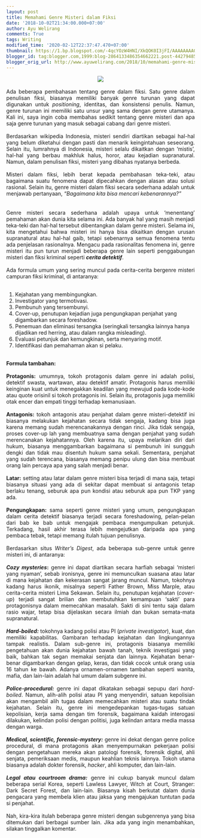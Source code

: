 ```yaml
---
layout: post
title: Memahami Genre Misteri dalam Fiksi
date: '2018-10-02T21:34:00.000+07:00'
author: Ayu Welirang
comments: True
tags: Writing
modified_time: '2020-02-12T22:37:47.470+07:00'
thumbnail: https://1.bp.blogspot.com/-4qcYOzW4HNI/XkQOK0I3jFI/AAAAAAAAGME/s3-Pjco23cQiwEHk_0J04HpeeOfSyaQSgCLcBGAsYHQ/s72-c/beda-genre-thriller-dan-detektif.jpg
blogger_id: tag:blogger.com,1999:blog-2864133486354662221.post-4427948531603618346
blogger_orig_url: http://www.ayuwelirang.com/2018/10/memahami-genre-misteri-dalam-fiksi.html
---
```


<div class="separator" style="clear: both; text-align: center;"><a href="https://1.bp.blogspot.com/-4qcYOzW4HNI/XkQOK0I3jFI/AAAAAAAAGME/s3-Pjco23cQiwEHk_0J04HpeeOfSyaQSgCLcBGAsYHQ/s1600/beda-genre-thriller-dan-detektif.jpg" imageanchor="1" style="margin-left: 1em; margin-right: 1em;"><img border="0" data-original-height="315" data-original-width="560" src="https://1.bp.blogspot.com/-4qcYOzW4HNI/XkQOK0I3jFI/AAAAAAAAGME/s3-Pjco23cQiwEHk_0J04HpeeOfSyaQSgCLcBGAsYHQ/s1600/beda-genre-thriller-dan-detektif.jpg" /></a></div><div style="text-align: justify;"><br /></div><div style="text-align: justify;">Ada beberapa pembahasan tentang genre dalam fiksi. Satu genre dalam penulisan fiksi, biasanya memiliki banyak genre turunan yang dapat digunakan untuk <i>positioning</i>, identitas, dan konsistensi penulis. Namun, genre turunan ini memiliki satu unsur yang sama dengan genre utamanya. Kali ini, saya ingin coba membahas sedikit tentang genre misteri dan apa saja genre turunan yang masuk sebagai cabang dari genre misteri.</div><div style="text-align: justify;"><br /></div><div style="text-align: justify;">Berdasarkan wikipedia Indonesia, misteri sendiri diartikan sebagai hal-hal yang belum diketahui dengan pasti dan menarik keingintahuan seseorang. Selain itu, lumrahnya di Indonesia, misteri selalu dikaitkan dengan ‘mistis’, hal-hal yang berbau makhluk halus, horor, atau kejadian supranatural. Namun, dalam penulisan fiksi, misteri yang dibahas nyatanya berbeda.</div><div style="text-align: justify;"><br /></div><div style="text-align: justify;">Misteri dalam fiksi, lebih berat kepada pembahasan teka-teki, atau bagaimana suatu fenomena dapat dipecahkan dengan alasan atau solusi rasional. Selain itu, genre misteri dalam fiksi secara sederhana adalah untuk menjawab pertanyaan, <i>“Bagaimana kita bisa mencari kebenarannya?”</i></div><div style="text-align: justify;"><br /><a name='more'></a><br /></div><div style="text-align: justify;">Genre misteri secara sederhana adalah upaya untuk ‘menentang’ pemahaman akan dunia kita selama ini. Ada banyak hal yang masih menjadi teka-teki dan hal-hal tersebut dibentangkan dalam genre misteri. Selama ini, kita mengetahui bahwa misteri ini hanya bisa dikaitkan dengan urusan supranatural atau hal-hal gaib, tetapi sebenarnya semua fenomena tentu ada penjelasan rasionalnya. Mengacu pada rasionalitas fenomena ini, genre misteri itu pun turun menjadi beberapa genre lain seperti penggabungan misteri dan fiksi kriminal seperti <b><i>cerita detektif</i></b>.</div><div style="text-align: justify;"><br /></div><div style="text-align: justify;">Ada formula umum yang sering muncul pada cerita-cerita bergenre misteri campuran fiksi kriminal, di antaranya:</div><div style="text-align: justify;"><br /></div><div style="text-align: justify;"></div><ol><li>Kejahatan yang membingungkan.</li><li>Investigator yang termotivasi.</li><li>Pembunuh yang tersembunyi.</li><li>Cover-up, penutupan kejadian juga pengungkapan penjahat yang digambarkan secara foreshadow.</li><li>Penemuan dan eliminasi tersangka (seringkali tersangka lainnya hanya dijadikan red herring, atau dalam rangka misleading).</li><li>Evaluasi petunjuk dan kemungkinan, serta menyaring motif.</li><li>Identifikasi dan pemahaman akan si pelaku.</li></ol><br /><div style="text-align: justify;"><b>Formula tambahan:</b></div><div style="text-align: justify;"><br /></div><div style="text-align: justify;"><b>Protagonis:</b> umumnya, tokoh protagonis dalam genre ini adalah polisi, detektif swasta, wartawan, atau detektif amatir. Protagonis harus memiliki keinginan kuat untuk menegakkan keadilan yang mewujud pada kode-kode atau quote orisinil si tokoh protagonis ini. Selain itu, protagonis juga memiliki otak encer dan empati tinggi terhadap kemanusiaan.</div><div style="text-align: justify;"><br /></div><div style="text-align: justify;"><b>Antagonis:</b> tokoh antagonis atau penjahat dalam genre misteri-detektif ini biasanya melakukan kejahatan secara tidak sengaja, kadang bisa juga karena memang sudah merencanakannya dengan rinci. Jika tidak sengaja, proses cover-up lah yang membuatnya sama dengan penjahat yang sudah merencanakan kejahatannya. Oleh karena itu, upaya melarikan diri dari hukum, biasanya menggambarkan bagaimana si pembunuh ini sungguh dengki dan tidak mau disentuh hukum sama sekali. Sementara, penjahat yang sudah terencana, biasanya memang penipu ulung dan bisa membuat orang lain percaya apa yang salah menjadi benar.</div><div style="text-align: justify;"><br /></div><div style="text-align: justify;"><b>Latar:</b> setting atau latar dalam genre misteri bisa terjadi di mana saja, tetapi biasanya situasi yang ada di sekitar dapat membuat si antagonis tetap berlaku tenang, seburuk apa pun kondisi atau seburuk apa pun TKP yang ada.</div><div style="text-align: justify;"><br /></div><div style="text-align: justify;"><b>Pengungkapan:</b> sama seperti genre misteri yang umum, pengungkapan dalam cerita detektif biasanya terjadi secara foreshadowing, pelan-pelan dari bab ke bab untuk mengajak pembaca mengumpulkan petunjuk. Terkadang, hasil akhir terasa lebih mengejutkan daripada apa yang pembaca tebak, tetapi memang itulah tujuan penulisnya.</div><div style="text-align: justify;"><br /></div><div style="text-align: justify;">Berdasarkan situs <i>Writer’s Digest</i>, ada beberapa sub-genre untuk genre misteri ini, di antaranya:</div><div style="text-align: justify;"><br /></div><div style="text-align: justify;"><b><i>Cozy mysteries</i>:</b> genre ini dapat diartikan secara harfiah sebagai ‘misteri yang nyaman’, sebab ironisnya, genre ini memunculkan suasana atau latar di mana kejahatan dan kekerasan sangat jarang muncul. Namun, tokohnya kadang harus ikonik, misalnya seperti Father Brown, Miss Marple, atau cerita-cerita misteri Lima Sekawan. Selain itu, penutupan kejahatan (<i>cover-up</i>) terjadi sangat brilian dan membutuhkan kemampuan ‘sakti’ para protagonisnya dalam memecahkan masalah. Sakti di sini tentu saja dalam rasio wajar, tetap bisa dijelaskan secara ilmiah dan bukan semata-mata supranatural.</div><div style="text-align: justify;"><br /></div><div style="text-align: justify;"><i><b>Hard-boiled:</b></i> tokohnya kadang polisi atau PI (<i>private investigator</i>), kuat, dan memiliki kapabilitas. Gambaran terhadap kejahatan dan lingkungannya tampak realistis. Dalam sub-genre ini, protagonis biasanya memiliki pengetahuan akan dunia kejahatan bawah tanah, teknik investigasi yang baik, bahkan tak segan memakai senjata dan lainnya. Kejahatan benar-benar digambarkan dengan gelap, keras, dan tidak cocok untuk orang usia 16 tahun ke bawah. Adanya ornamen-ornamen tambahan seperti wanita, mafia, dan lain-lain adalah hal umum dalam subgenre ini.</div><div style="text-align: justify;"><br /></div><div style="text-align: justify;"><b><i>Police-procedural:</i></b> genre ini dapat dikatakan sebagai sepupu dari <i>hard-boiled</i>. Namun, alih-alih polisi atau PI yang menyendiri, satuan kepolisian akan mengambil alih tugas dalam memecahkan misteri atau suatu tindak kejahatan. Selain itu, genre ini mengedepankan tugas-tugas satuan kepolisian, kerja sama dengan tim forensik, bagaimana kaidah interogasi dilakukan, kelindan polisi dengan politisi, juga kelindan antara media massa dengan warga.</div><div style="text-align: justify;"><br /></div><div style="text-align: justify;"><b><i>Medical, scientific, forensic-mystery:</i></b> genre ini dekat dengan genre police procedural, di mana protagonis akan menyempurnakan pekerjaan polisi dengan pengetahuan mereka akan patologi forensik, forensik digital, ahli senjata, pemeriksaan medis, maupun keahlian teknis lainnya. Tokoh utama biasanya adalah dokter forensik, <i>hacker</i>, ahli komputer, dan lain-lain.</div><div style="text-align: justify;"><br /></div><div style="text-align: justify;"><b><i>Legal atau courtroom drama:</i></b> genre ini cukup banyak muncul dalam beberapa serial Korea, seperti Lawless Lawyer, Witch at Court, Stranger: Dark Secret Forest, dan lain-lain. Biasanya kisah berkutat dalam dunia pengacara yang membela klien atau jaksa yang mengajukan tuntutan pada si penjahat.</div><div style="text-align: justify;"><br /></div><div style="text-align: justify;">Nah, kira-kira itulah beberapa genre misteri dengan subgenrenya yang bisa ditemukan dari berbagai sumber lain. Jika ada yang ingin menambahkan, silakan tinggalkan komentar.</div>
